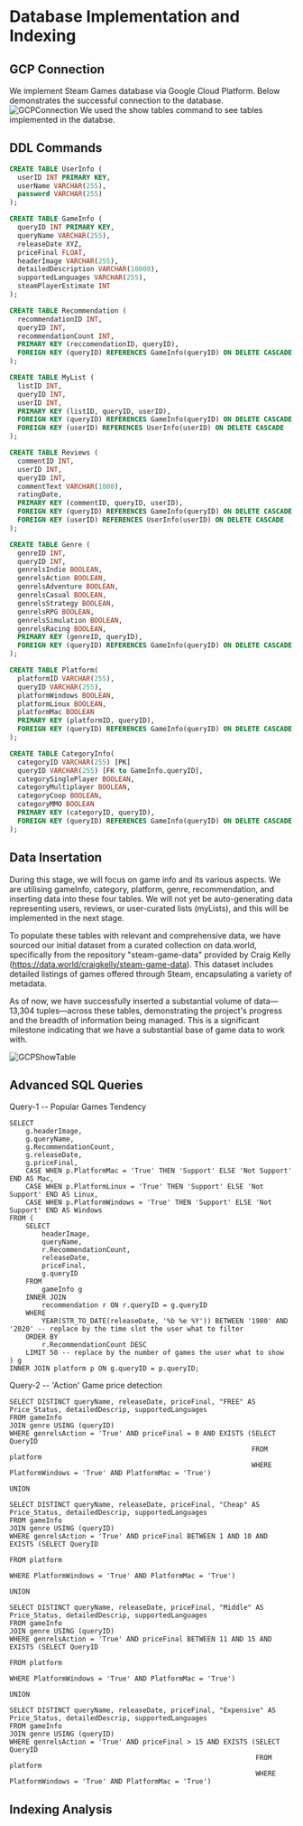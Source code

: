 # Database Implementation and Indexing 

## GCP Connection 
We implement Steam Games database via Google Cloud Platform. Below demonstrates the successful connection to the database. 
![GCPConnection](./images/GCPConnection.png)
We used the show tables command to see tables implemented in the databse.

## DDL Commands 

``` SQL
CREATE TABLE UserInfo (
  userID INT PRIMARY KEY,
  userName VARCHAR(255),
  password VARCHAR(255)
);

CREATE TABLE GameInfo (
  queryID INT PRIMARY KEY,
  queryName VARCHAR(255),
  releaseDate XYZ,
  priceFinal FLOAT,
  headerImage VARCHAR(255),
  detailedDescription VARCHAR(10000),
  supportedLanguages VARCHAR(255),
  steamPlayerEstimate INT
);

CREATE TABLE Recommendation (
  recommendationID INT,
  queryID INT,
  recommendationCount INT,
  PRIMARY KEY (reccomendationID, queryID),
  FOREIGN KEY (queryID) REFERENCES GameInfo(queryID) ON DELETE CASCADE
);

CREATE TABLE MyList (
  listID INT,
  queryID INT,
  userID INT,
  PRIMARY KEY (listID, queryID, userID),
  FOREIGN KEY (queryID) REFERENCES GameInfo(queryID) ON DELETE CASCADE,
  FOREIGN KEY (userID) REFERENCES UserInfo(userID) ON DELETE CASCADE
);

CREATE TABLE Reviews (
  commentID INT,
  userID INT,
  queryID INT,
  commentText VARCHAR(1000),
  ratingDate,
  PRIMARY KEY (commentID, queryID, userID),
  FOREIGN KEY (queryID) REFERENCES GameInfo(queryID) ON DELETE CASCADE,
  FOREIGN KEY (userID) REFERENCES UserInfo(userID) ON DELETE CASCADE
);

CREATE TABLE Genre (
  genreID INT,
  queryID INT,
  genrelsIndie BOOLEAN,
  genrelsAction BOOLEAN,
  genrelsAdventure BOOLEAN,
  genrelsCasual BOOLEAN,
  genrelsStrategy BOOLEAN,
  genrelsRPG BOOLEAN,
  genrelsSimulation BOOLEAN,
  genrelsRacing BOOLEAN,
  PRIMARY KEY (genreID, queryID),
  FOREIGN KEY (queryID) REFERENCES GameInfo(queryID) ON DELETE CASCADE
);

CREATE TABLE Platform(
  platformID VARCHAR(255),
  queryID VARCHAR(255),
  platformWindows BOOLEAN,
  platformLinux BOOLEAN,
  platformMac BOOLEAN
  PRIMARY KEY (platformID, queryID),
  FOREIGN KEY (queryID) REFERENCES GameInfo(queryID) ON DELETE CASCADE
);

CREATE TABLE CategoryInfo(
  categoryID VARCHAR(255) [PK]
  queryID VARCHAR(255) [FK to GameInfo.queryID],
  categorySinglePlayer BOOLEAN,
  categoryMultiplayer BOOLEAN, 
  categoryCoop BOOLEAN,
  categoryMMO BOOLEAN
  PRIMARY KEY (categoryID, queryID),
  FOREIGN KEY (queryID) REFERENCES GameInfo(queryID) ON DELETE CASCADE
);
```

## Data Insertation
During this stage, we will focus on game info and its various aspects. We are utilising gameInfo, category, platform, genre, recommendation, and inserting data into these four tables. We will not yet be auto-generating data representing users, reviews, or user-curated lists (myLists), and this will be implemented in the next stage. 


To populate these tables with relevant and comprehensive data, we have sourced our initial dataset from a curated collection on data.world, specifically from the repository "steam-game-data" provided by Craig Kelly (https://data.world/craigkelly/steam-game-data). This dataset includes detailed listings of games offered through Steam, encapsulating a variety of metadata.

As of now, we have successfully inserted a substantial volume of data—13,304 tuples—across these tables, demonstrating the project's progress and the breadth of information being managed. This is a significant milestone indicating that we have a substantial base of game data to work with.

![GCPShowTable](./images/GCPShowTable.png)


## Advanced SQL Queries
Query-1 -- Popular Games Tendency
```mysql
SELECT 
    g.headerImage,
    g.queryName,
    g.RecommendationCount,
    g.releaseDate,
    g.priceFinal,
    CASE WHEN p.PlatformMac = 'True' THEN 'Support' ELSE 'Not Support' END AS Mac,
    CASE WHEN p.PlatformLinux = 'True' THEN 'Support' ELSE 'Not Support' END AS Linux,
    CASE WHEN p.PlatformWindows = 'True' THEN 'Support' ELSE 'Not Support' END AS Windows
FROM (
    SELECT
        headerImage,
        queryName,
        r.RecommendationCount,
        releaseDate,
        priceFinal,
        g.queryID
    FROM 
        gameInfo g
    INNER JOIN 
        recommendation r ON r.queryID = g.queryID
    WHERE 
        YEAR(STR_TO_DATE(releaseDate, '%b %e %Y')) BETWEEN '1980' AND '2020' -- replace by the time slot the user what to filter
    ORDER BY 
        r.RecommendationCount DESC
    LIMIT 50 -- replace by the number of games the user what to show
) g 
INNER JOIN platform p ON g.queryID = p.queryID;
```

Query-2 -- 'Action' Game price detection
```mysql
SELECT DISTINCT queryName, releaseDate, priceFinal, "FREE" AS Price_Status, detailedDescrip, supportedLanguages
FROM gameInfo
JOIN genre USING (queryID) 
WHERE genrelsAction = 'True' AND priceFinal = 0 AND EXISTS (SELECT QueryID 
															FROM platform
															WHERE PlatformWindows = 'True' AND PlatformMac = 'True')

UNION

SELECT DISTINCT queryName, releaseDate, priceFinal, "Cheap" AS Price_Status, detailedDescrip, supportedLanguages
FROM gameInfo
JOIN genre USING (queryID) 
WHERE genrelsAction = 'True' AND priceFinal BETWEEN 1 AND 10 AND EXISTS (SELECT QueryID 
																		 FROM platform
																		 WHERE PlatformWindows = 'True' AND PlatformMac = 'True')

UNION

SELECT DISTINCT queryName, releaseDate, priceFinal, "Middle" AS Price_Status, detailedDescrip, supportedLanguages
FROM gameInfo
JOIN genre USING (queryID) 
WHERE genrelsAction = 'True' AND priceFinal BETWEEN 11 AND 15 AND EXISTS (SELECT QueryID 
																		  FROM platform
																		  WHERE PlatformWindows = 'True' AND PlatformMac = 'True')

UNION

SELECT DISTINCT queryName, releaseDate, priceFinal, "Expensive" AS Price_Status, detailedDescrip, supportedLanguages
FROM gameInfo
JOIN genre USING (queryID) 
WHERE genrelsAction = 'True' AND priceFinal > 15 AND EXISTS (SELECT QueryID 
	                                                         FROM platform
	                                                         WHERE PlatformWindows = 'True' AND PlatformMac = 'True')
```

## Indexing Analysis


